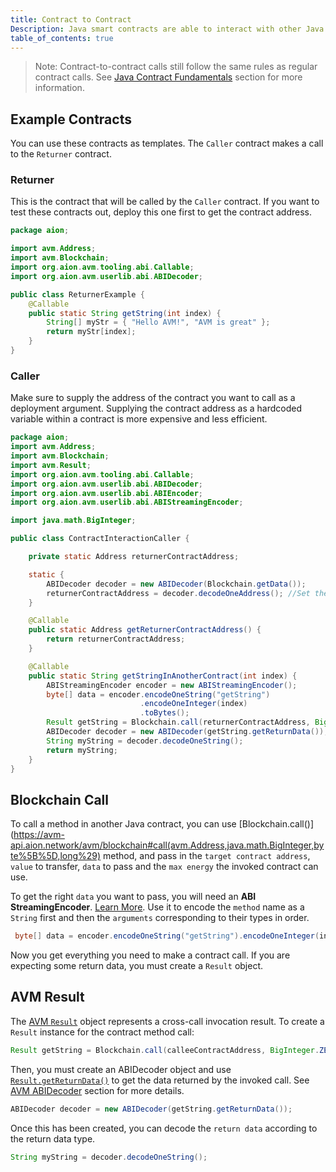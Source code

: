 ```yaml
---
title: Contract to Contract
Description: Java smart contracts are able to interact with other Java contracts on the Aion network. This page details how that is achived.
table_of_contents: true
---
```


> Note: Contract-to-contract calls still follow the same rules as regular contract calls. See [Java Contract Fundamentals](/developers/fundamentals/avm-concepts/callable-functions/) section for more information.

## Example Contracts

You can use these contracts as templates. The `Caller` contract makes a call to the `Returner` contract.

### Returner

This is the contract that will be called by the `Caller` contract. If you want to test these contracts out, deploy this one first to get the contract address.

```java
package aion;

import avm.Address;
import avm.Blockchain;
import org.aion.avm.tooling.abi.Callable;
import org.aion.avm.userlib.abi.ABIDecoder;

public class ReturnerExample {
    @Callable
    public static String getString(int index) {
        String[] myStr = { "Hello AVM!", "AVM is great" };
        return myStr[index];
    }
}
```

### Caller

Make sure to supply the address of the contract you want to call as a deployment argument. Supplying the contract address as a hardcoded variable within a contract is more expensive and less efficient​.

```java
package aion;
import avm.Address;
import avm.Blockchain;
import avm.Result;
import org.aion.avm.tooling.abi.Callable;
import org.aion.avm.userlib.abi.ABIDecoder;
import org.aion.avm.userlib.abi.ABIEncoder;
import org.aion.avm.userlib.abi.ABIStreamingEncoder;

import java.math.BigInteger;

public class ContractInteractionCaller {

    private static Address returnerContractAddress;

    static {
        ABIDecoder decoder = new ABIDecoder(Blockchain.getData());
        returnerContractAddress = decoder.decodeOneAddress(); //Set the contract address that you want to call
    }

    @Callable
    public static Address getReturnerContractAddress() {
        return returnerContractAddress;
    }

    @Callable
    public static String getStringInAnotherContract(int index) {
        ABIStreamingEncoder encoder = new ABIStreamingEncoder();
        byte[] data = encoder.encodeOneString("getString")
                             .encodeOneInteger(index)
                             .toBytes();
        Result getString = Blockchain.call(returnerContractAddress, BigInteger.ZERO, data, Blockchain.getRemainingEnergy());
        ABIDecoder decoder = new ABIDecoder(getString.getReturnData());
        String myString = decoder.decodeOneString();
        return myString;
    }
}
```

## Blockchain Call

To call a method in another Java contract, you can use [Blockchain.call()](https://avm-api.aion.network/avm/blockchain#call(avm.Address,java.math.BigInteger,byte%5B%5D,long%29) method, and pass in the `target contract address`, `value` to transfer, `data` to pass and the `max energy` the invoked contract can use.

To get the right `data` you want to pass, you will need an **ABI StreamingEncoder**. [Learn More](/developers/fundamentals/packages/abi/#abistreamingencoder).
Use it to encode the `method` name as a `String` first and then the `arguments` corresponding to their types in order.

```java
 byte[] data = encoder.encodeOneString("getString").encodeOneInteger(index).toBytes();
```

Now you get everything you need to make a contract call.
If you are expecting some return data, you must create a `Result` object.

## AVM Result

The [AVM `Result`](https://avm-api.aion.network/avm/result) object represents a cross-call invocation result. To create a `Result` instance for the contract method call:

```java
Result getString = Blockchain.call(calleeContractAddress, BigInteger.ZERO, data, Blockchain.getRemainingEnergy());
```

Then, you must create an ABIDecoder object and use [`Result.getReturnData()`](https://avm-api.aion.network/avm/result)  to get the data returned by the invoked call. See [AVM ABIDecoder](/developers/fundamentals/packages/abi/#abistreamingencoder) section for more details.

```java
ABIDecoder decoder = new ABIDecoder(getString.getReturnData());
```

Once this has been created, you can decode the `return data` according to the return data type.

```java
String myString = decoder.decodeOneString();
```
